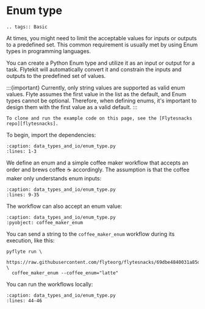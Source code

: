 # Enum type

```{eval-rst}
.. tags:: Basic
```

At times, you might need to limit the acceptable values for inputs or outputs to a predefined set.
This common requirement is usually met by using Enum types in programming languages.

You can create a Python Enum type and utilize it as an input or output for a task.
Flytekit will automatically convert it and constrain the inputs and outputs to the predefined set of values.

:::{important}
Currently, only string values are supported as valid enum values.
Flyte assumes the first value in the list as the default, and Enum types cannot be optional.
Therefore, when defining enums, it's important to design them with the first value as a valid default.
:::

```{note}
To clone and run the example code on this page, see the [Flytesnacks repo][flytesnacks].
```

To begin, import the dependencies:

```{rli} https://raw.githubusercontent.com/flyteorg/flytesnacks/69dbe4840031a85d79d9ded25f80397c6834752d/examples/data_types_and_io/data_types_and_io/enum_type.py
:caption: data_types_and_io/enum_type.py
:lines: 1-3
```

We define an enum and a simple coffee maker workflow that accepts an order and brews coffee ☕️ accordingly.
The assumption is that the coffee maker only understands enum inputs:

```{rli} https://raw.githubusercontent.com/flyteorg/flytesnacks/69dbe4840031a85d79d9ded25f80397c6834752d/examples/data_types_and_io/data_types_and_io/enum_type.py
:caption: data_types_and_io/enum_type.py
:lines: 9-35
```

The workflow can also accept an enum value:

```{rli} https://raw.githubusercontent.com/flyteorg/flytesnacks/69dbe4840031a85d79d9ded25f80397c6834752d/examples/data_types_and_io/data_types_and_io/enum_type.py
:caption: data_types_and_io/enum_type.py
:pyobject: coffee_maker_enum
```

You can send a string to the `coffee_maker_enum` workflow during its execution, like this:
```
pyflyte run \
  https://raw.githubusercontent.com/flyteorg/flytesnacks/69dbe4840031a85d79d9ded25f80397c6834752d/examples/data_types_and_io/data_types_and_io/enum_type.py \
  coffee_maker_enum --coffee_enum="latte"
```

You can run the workflows locally:

```{rli} https://raw.githubusercontent.com/flyteorg/flytesnacks/69dbe4840031a85d79d9ded25f80397c6834752d/examples/data_types_and_io/data_types_and_io/enum_type.py
:caption: data_types_and_io/enum_type.py
:lines: 44-46
```

[flytesnacks]: https://github.com/flyteorg/flytesnacks/tree/master/examples/data_types_and_io/
